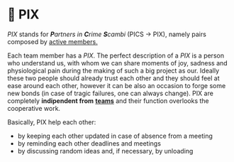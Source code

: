 # 👯 PIX

_PIX_ stands for _**P**artners in **C**rime **S**cambi_ (PICS → PIX), namely pairs composed by [active members.](teams.md)&#x20;

Each team member has a _PIX_. The perfect description of a _PIX_ is a person who understand us, with whom we can share moments of joy, sadness and physiological pain during the making of such a big project as our. Ideally these two people should already trust each other and they should feel at ease around each other, however it can be also an occasion to forge some new bonds (in case of tragic failures, one can always change). PIX are completely **indipendent from** [**teams**](teams.md) and their function overlooks the cooperative work.&#x20;

Basically, PIX help each other:

* by keeping each other updated in case of absence from a meeting
* by reminding each other deadlines and meetings&#x20;
* by discussing random ideas and, if necessary, by unloading&#x20;


